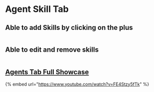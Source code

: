 # Agent Skill Tab

## Able to add Skills by clicking on the plus

<figure><img src="../.gitbook/assets/Screenshot 2025-07-19 at 2.34.23 PM.png" alt=""><figcaption></figcaption></figure>



## Able to edit and remove skills

<figure><img src="../.gitbook/assets/Screenshot 2025-07-19 at 2.35.46 PM.png" alt=""><figcaption></figcaption></figure>

## [Agents Tab Full Showcase](https://www.youtube.com/watch?v=FE4Stzy5fTk)

{% embed url="https://www.youtube.com/watch?v=FE4Stzy5fTk" %}
